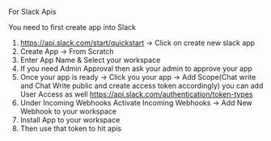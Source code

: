 For Slack Apis

You need to first create app into Slack

1. https://api.slack.com/start/quickstart -> Click on create new slack app
2. Create App -> From Scratch
3. Enter App Name & Select your workspace
4. If you need Admin Approval then ask your admin to approve your app
5. Once your app is ready -> Click you your app -> Add Scope(Chat write and Chat Write public and create access token accordingly) you can add User Access as well
   https://api.slack.com/authentication/token-types
6. Under Incoming Webhooks Activate Incoming Webhooks -> Add New Webhook to your workspace
7. Install App to your workspace
8. Then use that token to hit apis
